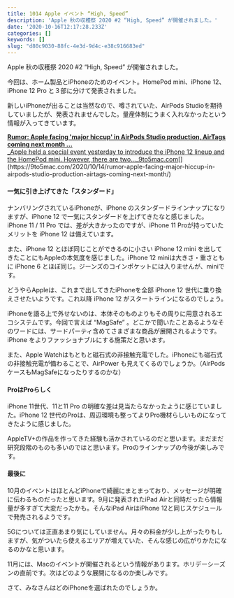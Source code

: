 ```yaml
---
title: 1014 Apple イベント “High, Speed”
description: 'Apple 秋の収穫祭 2020 #2 “High, Speed” が開催されました。'
date: '2020-10-16T12:17:28.233Z'
categories: []
keywords: []
slug: "d80c9030-88fc-4e3d-9d4c-e38c916683ed"
---
```

Apple 秋の収穫祭 2020 #2 “High, Speed” が開催されました。

今回は、ホーム製品とiPhoneのためのイベント。HomePod mini、iPhone 12、iPhone 12 Pro と３部に分けて発表されました。

新しいiPhoneが出ることは当然なので、噂されていた、AirPods Studioを期待していましたが、発表されませんでした。量産体制にうまく入れなかったという情報が入ってきています。

[**Rumor: Apple facing 'major hiccup' in AirPods Studio production, AirTags coming next month …**  
_Apple held a special event yesterday to introduce the iPhone 12 lineup and the HomePod mini. However, there are two…_9to5mac.com](https://9to5mac.com/2020/10/14/rumor-apple-facing-major-hiccup-in-airpods-studio-production-airtags-coming-next-month/ "https://9to5mac.com/2020/10/14/rumor-apple-facing-major-hiccup-in-airpods-studio-production-airtags-coming-next-month/")[](https://9to5mac.com/2020/10/14/rumor-apple-facing-major-hiccup-in-airpods-studio-production-airtags-coming-next-month/)

#### 一気に引き上げてきた「スタンダード」

ナンバリングされているiPhoneが、iPhone のスタンダードラインナップになりますが、iPhone 12 で一気にスタンダードを上げてきたなと感じました。iPhone 11 / 11 Pro では、差が大きかったのですが、iPhone 11 Proが持っていたメリットを iPhone 12 は備えています。

また、iPhone 12 とほぼ同じことができるのに小さい iPhone 12 mini を出してきたことにもAppleの本気度を感じました。iPhone 12 miniは大きさ・重さともに iPhone 6 とほぼ同じ。ジーンズのコインポケットには入りませんが、miniです。

どうやらAppleは、これまで出してきたiPhoneを全部 iPhone 12 世代に乗り換えさせたいようです。これ以降 iPhone 12 がスタートラインになるのでしょう。

iPhoneを語る上で外せないのは、本体そのものよりもその周りに用意されるエコシステムです。今回で言えば “MagSafe” 。どこかで聞いたことあるようなそのワードには、サードパーティ含めてさまざまな商品が展開されるようです。iPhone をよりファッショナブルにする施策だと思います。

また、Apple Watchはもともと磁石式の非接触充電でした。iPhoneにも磁石式の非接触充電が備わることで、AirPower も見えてくるのでしょうか。（AirPods ケースもMagSafeになったりするのかな）

#### ProはProらしく

iPhone 11世代、11と11 Pro の明確な差は見当たらなかったように感じていました。iPhone 12 世代のProは、周辺環境も整ってよりPro機材らしいものになってきたように感じました。

AppleTV+の作品を作ってきた経験も活かされているのだと思います。まだまだ研究段階のものも多いのではと思います。Proのラインナップの今後が楽しみです。

#### 最後に

10月のイベントはほとんどiPhoneで綺麗にまとまっており、メッセージが明確に伝わるものだったと思います。9月に発表されたiPad Airと同時だったら情報量が多すぎて大変だったかも。そんなiPad AirはiPhone 12と同じスケジュールで発売されるようです。

5Gについては正直あまり気にしていません。月々の料金が少し上がったりもしますが、気がついたら使えるエリアが増えていた、そんな感じの広がりかたになるのかなと思います。

11月には、Macのイベントが開催されるという情報があります。ホリデーシーズンの直前です。次はどのような展開になるのか楽しみです。

さて、みなさんはどのiPhoneを選ばれたのでしょうか。